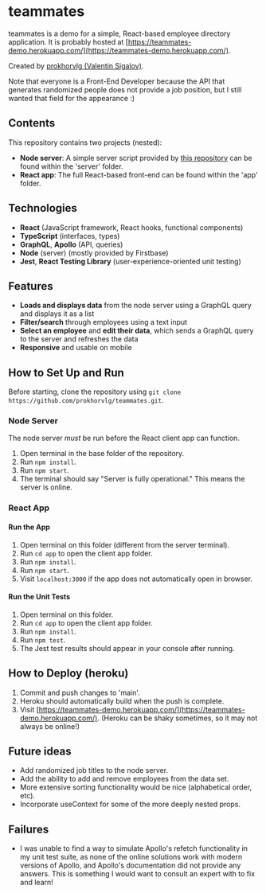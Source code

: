 # teammates
teammates is a demo for a simple, React-based employee directory application. It is probably hosted at [https://teammates-demo.herokuapp.com/](https://teammates-demo.herokuapp.com/).

Created by [prokhorvlg (Valentin Sigalov)](https://github.com/prokhorvlg).

Note that everyone is a Front-End Developer because the API that generates randomized people does not provide a job position, but I still wanted that field for the appearance :)

## Contents

This repository contains two projects (nested):
* **Node server**: A simple server script provided by [this repository](https://github.com/FirstbaseHQ/frontend-coding-challenge) can be found within the 'server' folder.
* **React app**: The full React-based front-end can be found within the 'app' folder.

## Technologies

* **React** (JavaScript framework, React hooks, functional components)
* **TypeScript** (interfaces, types)
* **GraphQL**, **Apollo** (API, queries)
* **Node** (server) (mostly provided by Firstbase)
* **Jest**, **React Testing Library** (user-experience-oriented unit testing)

## Features

* **Loads and displays data** from the node server using a GraphQL query and displays it as a list
* **Filter/search** through employees using a text input
* **Select an employee** and **edit their data**, which sends a GraphQL query to the server and refreshes the data
* **Responsive** and usable on mobile

## How to Set Up and Run

Before starting, clone the repository using `git clone https://github.com/prokhorvlg/teammates.git`.

### Node Server

The node server *must* be run before the React client app can function.

1. Open terminal in the base folder of the repository.
2. Run `npm install`.
3. Run `npm start`.
4. The terminal should say "Server is fully operational." This means the server is online.

### React App

#### Run the App

1. Open terminal on this folder (different from the server terminal).
2. Run `cd app` to open the client app folder.
3. Run `npm install`.
4. Run `npm start`.
5. Visit `localhost:3000` if the app does not automatically open in browser.

#### Run the Unit Tests

1. Open terminal on this folder.
2. Run `cd app` to open the client app folder.
3. Run `npm install`.
4. Run `npm test`.
5. The Jest test results should appear in your console after running.

## How to Deploy (heroku)

1. Commit and push changes to 'main'.
2. Heroku should automatically build when the push is complete.
3. Visit [https://teammates-demo.herokuapp.com/](https://teammates-demo.herokuapp.com/). (Heroku can be shaky sometimes, so it may not always be online!)

## Future ideas
* Add randomized job titles to the node server.
* Add the ability to add and remove employees from the data set.
* More extensive sorting functionality would be nice (alphabetical order, etc).
* Incorporate useContext for some of the more deeply nested props.

## Failures
* I was unable to find a way to simulate Apollo's refetch functionality in my unit test suite, as none of the online solutions work with modern versions of Apollo, and Apollo's documentation did not provide any answers. This is something I would want to consult an expert with to fix and learn!

